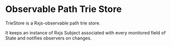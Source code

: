 # Observable Path Trie Store

TrieStore is a Rxjs-observable path trie store.

It keeps an instance of Rxjs Subject associated with every monitored field of State
and notifies observers on changes.
